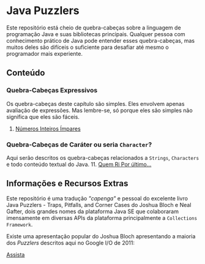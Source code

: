 # Java Puzzlers 

Este repositório está cheio de quebra-cabeças sobre a linguagem de programação Java e suas bibliotecas principais. Qualquer pessoa com conhecimento prático de Java pode entender esses quebra-cabeças, mas muitos deles são difíceis o suficiente para desafiar até mesmo o programador mais experiente.

## Conteúdo

### Quebra-Cabeças Expressivos 
Os quebra-cabeças deste capítulo são simples. Eles envolvem apenas avaliação de expressões. Mas lembre-se, só porque eles são simples não significa que eles são fáceis.

1. [Números Inteiros Ímpares](https://github.com/eduardowgmendes/java-puzzlers/blob/main/contents/chapters/00-oddity.md#buscando-inteiros-%C3%ADmpares)

### Quebra-Cabeças de Caráter ou seria `Character`?
Aqui serão descritos os quebra-cabeças relacionados a `Strings`, `Characters` e todo conteúdo textual do Java.
11. [Quem Ri Por último...](https://github.com/eduardowgmendes/java-puzzlers/blob/main/contents/chapters/10-the-last-laugh.md#quem-ri-por-%C3%BAltimo)  

## Informações e Recursos Extras 
Este repositório é uma tradução *"capenga"* e pessoal do excelente livro Java Puzzlers - Traps, Pitfalls, and Corner Cases do Joshua Bloch e Neal Gafter, dois grandes nomes da plataforma Java SE que colaboraram imensamente em diversas APIs da plataforma principalmente a `Collections Framework`.

Existe uma apresentação popular do Joshua Bloch apresentando a maioria dos *Puzzlers* descritos aqui no Google I/O de 2011: 

[Assista](https://www.youtube.com/watch?v=wbp-3BJWsU8)      
